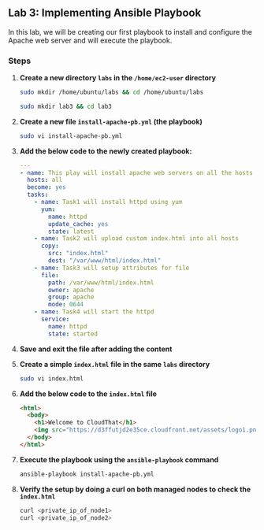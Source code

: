 ## Lab 3: Implementing Ansible Playbook

In this lab, we will be creating our first playbook to install and configure the Apache web server and will execute the playbook.

### Steps

1. **Create a new directory `labs` in the `/home/ec2-user` directory**

    ```sh
    sudo mkdir /home/ubuntu/labs && cd /home/ubuntu/labs
    ```
    ```sh
    sudo mkdir lab3 && cd lab3
    ```

2. **Create a new file `install-apache-pb.yml` (the playbook)**

    ```sh
    sudo vi install-apache-pb.yml
    ```

3. **Add the below code to the newly created playbook:**

    ```yaml
    ---
    - name: This play will install apache web servers on all the hosts
      hosts: all
      become: yes
      tasks:
        - name: Task1 will install httpd using yum
          yum:
            name: httpd
            update_cache: yes
            state: latest
        - name: Task2 will upload custom index.html into all hosts
          copy:
            src: "index.html"
            dest: "/var/www/html/index.html"
        - name: Task3 will setup attributes for file
          file:
            path: /var/www/html/index.html
            owner: apache
            group: apache
            mode: 0644
        - name: Task4 will start the httpd
          service:
            name: httpd
            state: started
    ```

4. **Save and exit the file after adding the content**

5. **Create a simple `index.html` file in the same `labs` directory**

    ```sh
    sudo vi index.html
    ```

6. **Add the below code to the `index.html` file**

    ```html
    <html>
      <body>
        <h1>Welcome to CloudThat</h1>
        <img src="https://d3ffutjd2e35ce.cloudfront.net/assets/logo1.png">
      </body>
    </html>
    ```

7. **Execute the playbook using the `ansible-playbook` command**

    ```sh
    ansible-playbook install-apache-pb.yml
    ```

8. **Verify the setup by doing a curl on both managed nodes to check the `index.html`**

    ```sh
    curl <private_ip_of_node1>
    curl <private_ip_of_node2>
    ```
